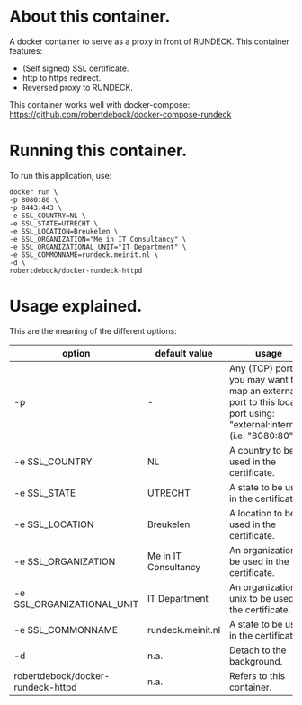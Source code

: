 # About this container.

A docker container to serve as a proxy in front of RUNDECK. This container
features:
- (Self signed) SSL certificate.
- http to https redirect.
- Reversed proxy to RUNDECK.

This container works well with docker-compose: https://github.com/robertdebock/docker-compose-rundeck

# Running this container.

To run this application, use:

    docker run \
    -p 8080:80 \
    -p 8443:443 \
    -e SSL_COUNTRY=NL \
    -e SSL_STATE=UTRECHT \
    -e SSL_LOCATION=Breukelen \
    -e SSL_ORGANIZATION="Me in IT Consultancy" \
    -e SSL_ORGANIZATIONAL_UNIT="IT Department" \
    -e SSL_COMMONNAME=rundeck.meinit.nl \
    -d \
    robertdebock/docker-rundeck-httpd
    
# Usage explained.
This are the meaning of the different options:

|option|default value|usage|
|---|---|---|
|-p|-|Any (TCP) port, you may want to map an external port to this local port using: "external:internal". (i.e. "8080:80")|
|-e SSL_COUNTRY|NL|A country to be used in the certificate.|
|-e SSL_STATE|UTRECHT|A state to be used in the certificate.|
|-e SSL_LOCATION|Breukelen|A location to be used in the certificate.|
|-e SSL_ORGANIZATION|Me in IT Consultancy|An organization to be used in the certificate.|
|-e SSL_ORGANIZATIONAL_UNIT|IT Department|An organizational unix to be used in the certificate.|
|-e SSL_COMMONNAME|rundeck.meinit.nl|A state to be used in the certificate.|
|-d|n.a.|Detach to the background.|
|robertdebock/docker-rundeck-httpd|n.a.|Refers to this container.|
